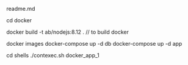 readme.md

cd docker

docker build -t ab/nodejs:8.12 . 
// to build docker

docker images
docker-compose up -d db 
docker-compose up -d app


cd shells 
./contexec.sh docker_app_1
